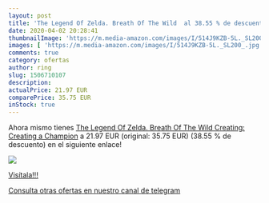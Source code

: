 ```yaml
---
layout: post
title: 'The Legend Of Zelda. Breath Of The Wild  al 38.55 % de descuento'
date: 2020-04-02 20:28:41
thumbnailImage: 'https://m.media-amazon.com/images/I/514J9KZB-5L._SL200_.jpg'
images: [ 'https://m.media-amazon.com/images/I/514J9KZB-5L._SL200_.jpg' ]
comments: true
category: ofertas
author: ring
slug: 1506710107
description:
actualPrice: 21.97 EUR
comparePrice: 35.75 EUR
inStock: true
---
```


Ahora mismo tienes [The Legend Of Zelda. Breath Of The Wild Creating: Creating a Champion](https://www.amazon.com/dp/1506710107/?tag=redken08-20) a 21.97 EUR (original: 35.75 EUR) (38.55 %  de descuento) en el siguiente enlace!

[![](https://m.media-amazon.com/images/I/514J9KZB-5L._SL200_.jpg)](https://www.amazon.com/dp/1506710107/?tag=redken08-20)

[Visítala!!!](https://www.amazon.com/dp/1506710107/?tag=redken08-20)

[Consulta otras ofertas en nuestro canal de telegram](https://t.me/s/ofertas25)
